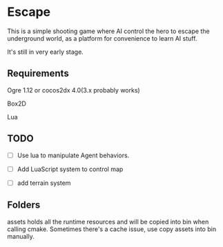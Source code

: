 # Escape
This is a simple shooting game where AI control the hero to escape the underground world, as a platform for convenience to learn AI stuff.

It's still in very early stage.

## Requirements
Ogre 1.12 or cocos2dx 4.0(3.x probably works)

Box2D

Lua

## TODO

- [ ] Use lua to manipulate Agent behaviors. 
- [ ] Add LuaScript system to control map
- [ ] add terrain system
      
 
 ## Folders
 assets holds all the runtime resources and will be copied into bin when calling cmake. Sometimes there's a cache issue, use copy assets into bin manually.
  